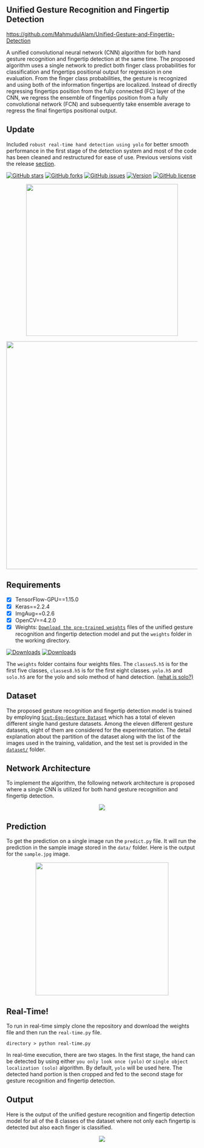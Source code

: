 ## Unified Gesture Recognition and Fingertip Detection

https://github.com/MahmudulAlam/Unified-Gesture-and-Fingertip-Detection

A unified convolutional neural network (CNN) algorithm for both hand gesture recognition and fingertip detection at the same time. The proposed algorithm uses a single network to predict both finger class probabilities for classification and fingertips positional output for regression in one evaluation. From the finger class probabilities, the gesture is recognized and using both of the information fingertips are localized. Instead of directly regressing fingertips position from the fully connected (FC) layer of the CNN, we regress the ensemble of fingertips position from a fully convolutional network (FCN) and subsequently take ensemble average to regress the final fingertips positional output.

## Update 
Included ```robust real-time hand detection using yolo``` for better smooth performance in the first stage of the detection system and most of the code has been cleaned and restructured for ease of use. Previous versions visit the release [section](https://github.com/MahmudulAlam/Unified-Gesture-and-Fingertip-Detection/releases).

[![GitHub stars](https://img.shields.io/github/stars/MahmudulAlam/Unified-Gesture-and-Fingertip-Detection)](https://github.com/MahmudulAlam/Unified-Gesture-and-Fingertip-Detection/stargazers)
[![GitHub forks](https://img.shields.io/github/forks/MahmudulAlam/Unified-Gesture-and-Fingertip-Detection)](https://github.com/MahmudulAlam/Unified-Gesture-and-Fingertip-Detection/network)
[![GitHub issues](https://img.shields.io/github/issues/MahmudulAlam/Unified-Gesture-and-Fingertip-Detection)](https://github.com/MahmudulAlam/Unified-Gesture-and-Fingertip-Detection/issues)
[![Version](https://img.shields.io/badge/version-1.1-orange.svg?longCache=true&style=flat)](https://github.com/MahmudulAlam/Fingertip-Mixed-Reality)
[![GitHub license](https://img.shields.io/github/license/MahmudulAlam/Unified-Gesture-and-Fingertip-Detection)](https://github.com/MahmudulAlam/Unified-Gesture-and-Fingertip-Detection/blob/master/LICENSE)

<p align="center">
  <img src="https://user-images.githubusercontent.com/37298971/77615813-6de9cc80-6f5a-11ea-9172-a95e5604147c.gif" width="400">
</p>

<p align="center">
  <img src="https://user-images.githubusercontent.com/37298971/72676259-5f45eb80-3ab9-11ea-96d7-436f160a4b84.png" width="600">
</p>

## Requirements
- [x] TensorFlow-GPU==1.15.0
- [x] Keras==2.2.4
- [x] ImgAug==0.2.6
- [x] OpenCV==4.2.0
- [x] Weights: [```Download the pre-trained weights```](https://mega.nz/#F!6stCxY5b!oB-3279KkhfhRULQFQO7yQ) files of the unified gesture recognition and fingertip detection model and put the ```weights``` folder in the working directory.

[![Downloads](https://img.shields.io/badge/download-weights-green.svg?style=popout-flat&logo=mega)](https://mega.nz/#F!6stCxY5b!oB-3279KkhfhRULQFQO7yQ)
[![Downloads](https://img.shields.io/badge/download-weights-blue.svg?style=popout-flat&logo=dropbox)](https://www.dropbox.com/sh/7pbfrgaor678eft/AAA8r5ADlMde0WkAtJQO_lo5a?dl=0)

The ```weights``` folder contains four weights files. The ```classes5.h5``` is for the first five classes, ```classes8.h5``` is for the first eight classes. ```yolo.h5``` and ```solo.h5``` are for the yolo and solo method of hand detection. [(what is solo?)](https://github.com/MahmudulAlam/Unified-Gesture-and-Fingertip-Detection/tree/master/hand_detector/solo)

## Dataset
The proposed gesture recognition and fingertip detection model is trained by employing [```Scut-Ego-Gesture Dataset```](http://www.hcii-lab.net/data/SCUTEgoGesture/index.htm) which has a total of eleven different single hand gesture datasets. Among the eleven different gesture datasets, eight of them are considered for the experimentation. The detail explanation about the partition of the dataset along with the list of the images used in the training, validation, and the test set is provided in the [```dataset/```](https://github.com/MahmudulAlam/Unified-Gesture-and-Fingertip-Detection/tree/master/dataset#dataset-description) folder.

## Network Architecture 
To implement the algorithm, the following network architecture is proposed where a single CNN is utilized for both hand gesture recognition and fingertip detection. 

<p align="center">
  <img src="https://user-images.githubusercontent.com/37298971/60171959-82fbc880-982d-11e9-8c66-ee0109c5368d.jpg">
</p>

## Prediction 
To get the prediction on a single image run the ```predict.py``` file. It will run the prediction in the sample image stored in the ```data/``` folder. Here is the output for the ```sample.jpg``` image. 

<p align="center">
  <img src="https://user-images.githubusercontent.com/37298971/77616112-139d3b80-6f5b-11ea-81f0-977d50d44c4e.jpg" width="350">
</p>

## Real-Time!
To run in real-time simply clone the repository and download the weights file and then run the ```real-time.py``` file. 
```
directory > python real-time.py
```
In real-time execution, there are two stages. In the first stage, the hand can be detected by using either ```you only look once (yolo)``` or ```single object localization (solo)``` algorithm. By default, ```yolo``` will be used here. The detected hand portion is then cropped and fed to the second stage for gesture recognition and fingertip detection. 

## Output
Here is the output of the unified gesture recognition and fingertip detection model for all of the 8 classes of the dataset 
where not only each fingertip is detected but also each finger is classified.

<p align="center">
  <img src="https://user-images.githubusercontent.com/37298971/60171964-85f6b900-982d-11e9-8f20-af40be2172f8.jpg">
</p>
